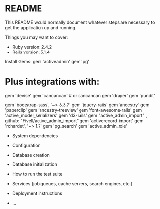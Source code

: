 # README

This README would normally document whatever steps are necessary to get the
application up and running.

Things you may want to cover:

* Ruby version: 2.4.2
* Rails version: 5.1.4

Install Gems:
gem 'activeadmin'
gem 'pg'
# Plus integrations with:
gem 'devise'
gem 'cancancan' # or cancancan
gem 'draper'
gem 'pundit'


gem 'bootstrap-sass', '~> 3.3.7'
gem 'jquery-rails'
gem 'ancestry'
gem 'paperclip'
gem 'ancestry-treeview'
gem 'font-awesome-rails'
gem 'active_model_serializers'
gem 'd3-rails'
gem "active_admin_import" , github: "Fivell/active_admin_import"
gem 'activerecord-import'
gem 'rchardet', '~> 1.7'
gem 'pg_search'
gem 'active_admin_role'

* System dependencies

* Configuration

* Database creation

* Database initialization

* How to run the test suite

* Services (job queues, cache servers, search engines, etc.)

* Deployment instructions

* ...
